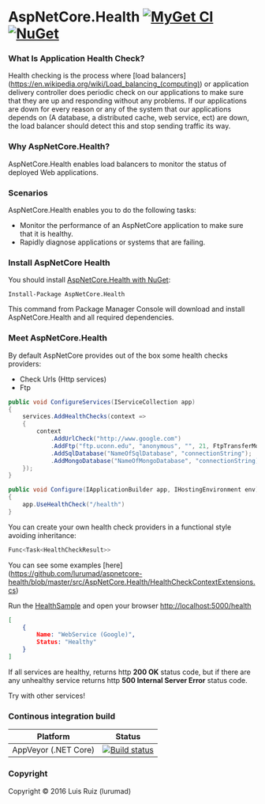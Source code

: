 # AspNetCore.Health [![MyGet CI](https://img.shields.io/myget/aspnetcore-health/v/AspNetCore.Health.svg)](http://myget.org/gallery/aspnetcore-health) [![NuGet](https://img.shields.io/nuget/v/AspNetCore.Health.svg)](https://www.nuget.org/packages/AspNetCore.Health/)

### What Is Application Health Check?

Health checking is the process where [load balancers] (https://en.wikipedia.org/wiki/Load_balancing_(computing)) or application delivery controller does periodic check on our applications to make sure that they are up and responding without any problems. If our applications are down for every reason or any of the system that our applications depends on (A database, a distributed cache, web service, ect) are down, the load balancer should detect this and stop sending traffic its way.

### Why AspNetCore.Health?

AspNetCore.Health enables load balancers to monitor the status of deployed Web applications.

### Scenarios

AspNetCore.Health enables you to do the following tasks:

* Monitor the performance of an AspNetCore application to make sure that it is healthy.
* Rapidly diagnose applications or systems that are failing.

### Install AspNetCore Health

You should install [AspNetCore.Health with NuGet](https://www.nuget.org/packages/AspNetCore.Health):

    Install-Package AspNetCore.Health
    
This command from Package Manager Console will download and install AspNetCore.Health and all required dependencies.

### Meet AspNetCore.Health

By default AspNetCore provides out of the box some health checks providers:

* Check Urls (Http services)
* Ftp

```csharp
public void ConfigureServices(IServiceCollection app)
{
    services.AddHealthChecks(context =>
    {
        context
            .AddUrlCheck("http://www.google.com")
            .AddFtp("ftp.uconn.edu", "anonymous", "", 21, FtpTransferMode.Binary, "Public Ftp Test");
            .AddSqlDatabase("NameOfSqlDatabase", "connectionString");
            .AddMongoDatabase("NameOfMongoDatabase", "connectionString);
    });
}
```
```csharp
public void Configure(IApplicationBuilder app, IHostingEnvironment env)
{
    app.UseHealthCheck("/health")
}
```

You can create your own health check providers in a functional style avoiding inheritance:

```csharp
Func<Task<HealthCheckResult>>
```

You can see some examples [here] (https://github.com/lurumad/aspnetcore-health/blob/master/src/AspNetCore.Health/HealthCheckContextExtensions.cs)

Run the [HealthSample](https://github.com/lurumad/aspnetcore-health/tree/master/samples/HealthSample) and open your browser [http://localhost:5000/health](http://localhost:5000/health)

```json
[
    {
        Name: "WebService (Google)",
        Status: "Healthy"
    }
]
```
If all services are healthy, returns http **200 OK** status code, but if there are any unhealthy service returns http **500 Internal Server Error** status code.

Try with other services!

### Continous integration build

| Platform                    | Status                                                                                                                                  |
|-----------------------------|-----------------------------------------------------------------------------------------------------------------------------------------|
| AppVeyor (.NET Core) | [![Build status](https://ci.appveyor.com/api/projects/status/nxoyeq5r03tk6cpq/branch/master?svg=true)](https://ci.appveyor.com/project/lurumad/aspnetcore-health/branch/master) |

### Copyright

Copyright © 2016 Luis Ruiz (lurumad)
